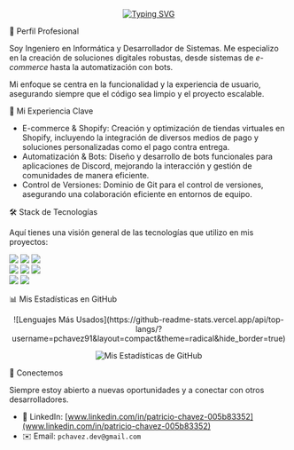 <div align="center">
  <a href="https://git.io/typing-svg"><img src="https://readme-typing-svg.herokuapp.com?font=Fira+Code&pause=1000&color=F71111&random=false&width=430&lines=¡Hola!+Soy+Patricio+Chávez+👋;Ingeniero+Informático+💻;Especialista+en+E-commerce+y+Bots;Desarrollador+de+Sistemas" alt="Typing SVG"></a>
</div>

🌟 Perfil Profesional

Soy Ingeniero en Informática y Desarrollador de Sistemas. Me especializo en la creación de soluciones digitales robustas, desde sistemas de *e-commerce* hasta la automatización con bots.

Mi enfoque se centra en la funcionalidad y la experiencia de usuario, asegurando siempre que el código sea limpio y el proyecto escalable.

🚀 Mi Experiencia Clave

* E-commerce & Shopify: Creación y optimización de tiendas virtuales en Shopify, incluyendo la integración de diversos medios de pago y soluciones personalizadas como el pago contra entrega.
* Automatización & Bots: Diseño y desarrollo de bots funcionales para aplicaciones de Discord, mejorando la interacción y gestión de comunidades de manera eficiente.
* Control de Versiones: Dominio de Git para el control de versiones, asegurando una colaboración eficiente en entornos de equipo.

🛠️ Stack de Tecnologías

Aquí tienes una visión general de las tecnologías que utilizo en mis proyectos:

<p align="left">
  <img src="https://img.shields.io/badge/-Python-3776AB?style=for-the-badge&logo=python&logoColor=white"/>
  <img src="https://img.shields.io/badge/-PHP-777BB4?style=for-the-badge&logo=php&logoColor=white"/>
  <img src="https://img.shields.io/badge/-C%23-239120?style=for-the-badge&logo=c-sharp&logoColor=white"/>
  <br>
  <img src="https://img.shields.io/badge/-HTML5-E34F26?style=for-the-badge&logo=html5&logoColor=white"/>
  <img src="https://img.shields.io/badge/-CSS3-1572B6?style=for-the-badge&logo=css3&logoColor=white"/>
  <img src="https://img.shields.io/badge/-JavaScript-F7DF1E?style=for-the-badge&logo=javascript&logoColor=black"/>
  <br>
  <img src="https://img.shields.io/badge/-SQL-4479A1?style=for-the-badge&logo=sqlite&logoColor=white"/>
  <img src="https://img.shields.io/badge/-Git-F05032?style=for-the-badge&logo=git&logoColor=white"/>
</p>


📊 Mis Estadísticas en GitHub

<div align="center">
  ![Lenguajes Más Usados](https://github-readme-stats.vercel.app/api/top-langs/?username=pchavez91&layout=compact&theme=radical&hide_border=true)
  
  ![Mis Estadísticas de GitHub](https://github-readme-stats.vercel.app/api?username=pchavez91&show_icons=true&theme=radical&hide_border=true)
</div>

📧 Conectemos

Siempre estoy abierto a nuevas oportunidades y a conectar con otros desarrolladores.

* 🔗 LinkedIn: [www.linkedin.com/in/patricio-chavez-005b83352](www.linkedin.com/in/patricio-chavez-005b83352)
* ✉️ Email: `pchavez.dev@gmail.com`
